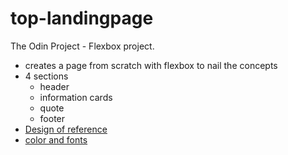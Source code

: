 # top-landingpage
The Odin Project - Flexbox project.
* creates a page from scratch with flexbox to nail the concepts
* 4 sections
  * header
  * information cards
  * quote
  * footer
* [Design of reference](https://cdn.statically.io/gh/TheOdinProject/curriculum/main/foundations/html_css/project/odin-project.png)
* [color and fonts](https://cdn.statically.io/gh/TheOdinProject/curriculum/main/foundations/html_css/project/colors_and_stuff.png)